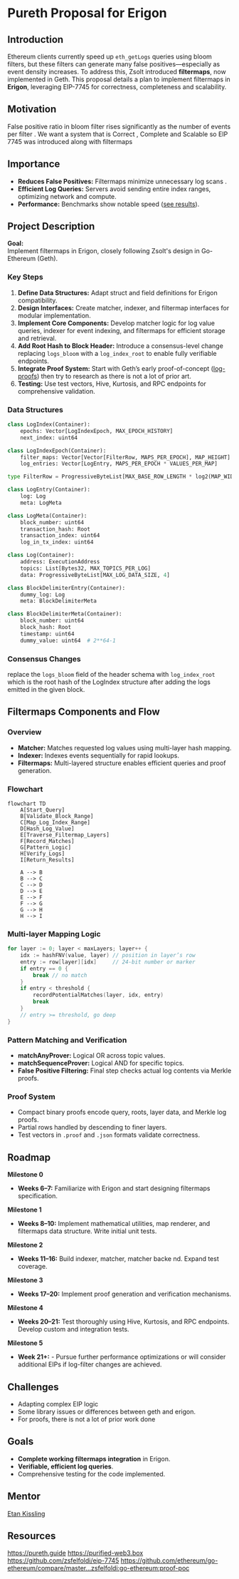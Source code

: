 # Pureth Proposal for Erigon

## Introduction

Ethereum clients currently speed up `eth_getLogs` queries using bloom filters, but these filters can generate many false positives—especially as event density increases. To address this, Zsolt introduced **filtermaps**, now implemented in Geth. This proposal details a plan to implement filtermaps in **Erigon**, leveraging EIP-7745 for correctness, completeness and scalability.

## Motivation

False positive ratio in bloom filter rises significantly as the number of events per filter . We want a system that is Correct , Complete and Scalable so EIP 7745 was introduced along with filtermaps 

## Importance

- **Reduces False Positives:** Filtermaps minimize unnecessary log scans .
- **Efficient Log Queries:** Servers avoid sending entire index ranges, optimizing network and compute.
- **Performance:** Benchmarks show notable speed ([see results](https://xcancel.com/sina_mahmoodi/status/1930565142183387627)).

## Project Description

**Goal:**  
Implement filtermaps in Erigon, closely following Zsolt's design in Go-Ethereum (Geth).

### Key Steps

1. **Define Data Structures:** Adapt struct and field definitions for Erigon compatibility.
2. **Design Interfaces:** Create matcher, indexer, and filtermap interfaces for modular implementation.
3. **Implement Core Components:** Develop matcher logic for log value queries, indexer for event indexing, and filtermaps for efficient storage and retrieval.
4. **Add Root Hash to Block Header:** Introduce a consensus-level change replacing `logs_bloom` with a `log_index_root` to enable fully verifiable endpoints.
5. **Integrate Proof System:** Start with Geth’s early proof-of-concept ([log-proofs](https://pureth.guide/log-proofs/)) then try to research as there is not a lot of prior art.
6. **Testing:** Use test vectors, Hive, Kurtosis, and RPC endpoints for comprehensive validation.

### Data Structures

```python
class LogIndex(Container):
    epochs: Vector[LogIndexEpoch, MAX_EPOCH_HISTORY]
    next_index: uint64

class LogIndexEpoch(Container):
    filter_maps: Vector[Vector[FilterRow, MAPS_PER_EPOCH], MAP_HEIGHT]
    log_entries: Vector[LogEntry, MAPS_PER_EPOCH * VALUES_PER_MAP]

type FilterRow = ProgressiveByteList[MAX_BASE_ROW_LENGTH * log2(MAP_WIDTH) // 8 * MAPS_PER_EPOCH, LAYER_COMMON_RATIO]

class LogEntry(Container):
    log: Log
    meta: LogMeta

class LogMeta(Container):
    block_number: uint64
    transaction_hash: Root
    transaction_index: uint64
    log_in_tx_index: uint64

class Log(Container):
    address: ExecutionAddress
    topics: List[Bytes32, MAX_TOPICS_PER_LOG]
    data: ProgressiveByteList[MAX_LOG_DATA_SIZE, 4]

class BlockDelimiterEntry(Container):
    dummy_log: Log
    meta: BlockDelimiterMeta

class BlockDelimiterMeta(Container):
    block_number: uint64
    block_hash: Root
    timestamp: uint64
    dummy_value: uint64  # 2**64-1
```

### Consensus Changes

replace the `logs_bloom` field of the header schema with `log_index_root` which is the root hash of the LogIndex structure after adding the logs emitted in the given block.

## Filtermaps Components and Flow

### Overview

- **Matcher:** Matches requested log values using multi-layer hash mapping.
- **Indexer:** Indexes events sequentially for rapid lookups.
- **Filtermaps:** Multi-layered structure enables efficient queries and proof generation.

### Flowchart

```mermaid
flowchart TD
    A[Start_Query]
    B[Validate_Block_Range]
    C[Map_Log_Index_Range]
    D[Hash_Log_Value]
    E[Traverse_Filtermap_Layers]
    F[Record_Matches]
    G[Pattern_Logic]
    H[Verify_Logs]
    I[Return_Results]

    A --> B
    B --> C
    C --> D
    D --> E
    E --> F
    F --> G
    G --> H
    H --> I
```

### Multi-layer Mapping Logic

```go
for layer := 0; layer < maxLayers; layer++ {
    idx := hashFNV(value, layer) // position in layer’s row
    entry := row[layer][idx]     // 24-bit number or marker
    if entry == 0 {
        break // no match
    }
    if entry < threshold {
        recordPotentialMatches(layer, idx, entry)
        break
    }
    // entry >= threshold, go deep
}
```

### Pattern Matching and Verification

- **matchAnyProver:** Logical OR across topic values.
- **matchSequenceProver:** Logical AND for specific topics.
- **False Positive Filtering:** Final step checks actual log contents via Merkle proofs.

### Proof System

- Compact binary proofs encode query, roots, layer data, and Merkle log proofs.
- Partial rows handled by descending to finer layers.
- Test vectors in `.proof` and `.json` formats validate correctness.

## Roadmap

**Milestone 0**
- **Weeks 6–7:** Familiarize with Erigon and start designing filtermaps specification.

**Milestone 1**
- **Weeks 8–10:** Implement mathematical utilities, map renderer, and filtermaps data structure. Write initial unit tests.

**Milestone 2**
- **Weeks 11–16:** Build indexer, matcher, matcher backe nd. Expand test coverage.

**Milestone 3**
- **Weeks 17–20:** Implement proof generation and verification mechanisms.

**Milestone 4**
- **Weeks 20–21:** Test thoroughly using Hive, Kurtosis, and RPC endpoints. Develop custom and integration tests.

**Milestone 5**
- **Week 21+:** -  Pursue further performance optimizations or will consider additional EIPs if log-filter changes are achieved.

## Challenges

- Adapting complex EIP logic
- Some library issues or differences between geth and erigon.
- For proofs, there is not a lot of prior work done 

## Goals

- **Complete working filtermaps integration** in Erigon.
- **Verifiable, efficient log queries**.
- Comprehensive testing for the code implemented.

## Mentor 

[Etan Kissling](https://github.com/etan-status)

## Resources
https://pureth.guide
https://purified-web3.box 
https://github.com/zsfelfoldi/eip-7745
https://github.com/ethereum/go-ethereum/compare/master...zsfelfoldi:go-ethereum:proof-poc
